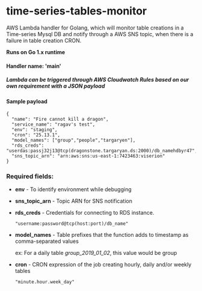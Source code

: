 # time-series-tables-monitor
AWS Lambda handler for Golang, which will monitor table creations in a Time-series Mysql DB and notify through a AWS SNS topic, when there is a failure in table creation CRON.



**Runs on Go 1.x runtime**


#### Handler name: 'main'



##### Lambda can be triggered through AWS Cloudwatch Rules based on our own requirement with a JSON payload


#### Sample payload

```
{
  "name": "Fire cannot kill a dragon",
  "service_name": "ragav's test",
  "env": "staging",
  "cron": "25.13.1",
  "model_names": ["group","people","targaryen"],
  "rds_creds": "userdas:passj32j13@tcp(dragonstone.targaryan.ds:2000)/db_namehdbyr47",
  "sns_topic_arn": "arn:aws:sns:us-east-1:7423463:viserion"
}
```

### Required fields:

  * **env**   - To identify environment while debugging

  * **sns_topic_arn** - Topic ARN for SNS notification

  * **rds_creds**     - Credentials for connecting to RDS instance.

    ``` "username:password@tcp(host:port)/db_name" ```

  * **model_names**   - Table prefixes that the function adds to timestamp as comma-separated values

    ex: For a daily table *group_2019_01_02*, this value would be group

  * **cron**   - CRON expression of the job creating hourly, daily and/or weekly tables

     ``` "minute.hour.week_day" ```



